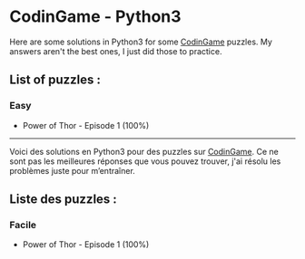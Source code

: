 # CodinGame - Python3

Here are some solutions in Python3 for some [CodinGame](https://www.codingame.com/) puzzles. My answers aren't the best ones, I just did those to practice.

## List of puzzles :

### Easy

-   Power of Thor - Episode 1 (100%)

* * *

Voici des solutions en Python3 pour des puzzles sur [CodinGame](https://www.codingame.com/). Ce ne sont pas les meilleures réponses que vous pouvez trouver, j'ai résolu les problèmes juste pour m’entraîner.

## Liste des puzzles :

### Facile

-   Power of Thor - Episode 1 (100%)
